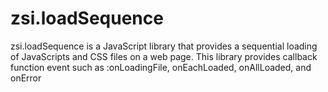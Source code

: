 # zsi.loadSequence

zsi.loadSequence is a JavaScript library that provides a sequential loading of JavaScripts and CSS files on a web page. This library provides callback function event such as :onLoadingFile, onEachLoaded, onAllLoaded, and onError
